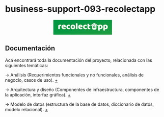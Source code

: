 # business-support-093-recolectapp

<p align="center">
  <img src="assets/title_recolectapp.png">
</p>



## Documentación 


Acá encontrará toda la documentación del proyecto, relacionada con las siguientes temáticas:

-> Análisis (Requerimientos funcionales y no funcionales, análisis de negocio, casos de uso). [+](Analisis)

-> Arquitectura y diseño (Componentes de infraestructura, componentes de la aplicación, interfaz gráfica). [+](Arquitectura)

-> Modelo de datos (estructura de la base de datos, diccionario de datos, modelo relacional). [+](Modelo_de_Datos)

